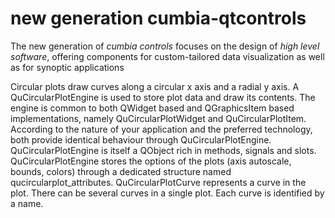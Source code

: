 # new generation cumbia-qtcontrols

The new generation of *cumbia controls* focuses on the design of *high level software*, offering 
components for custom-tailored data visualization as well as for synoptic applications



Circular plots draw curves along a circular x axis and a radial y axis.
A QuCircularPlotEngine is used to store plot data and draw its contents.
The engine is common to both QWidget based and QGraphicsItem based implementations, namely
QuCircularPlotWidget and QuCircularPlotItem.
According to the nature of your application and the preferred technology, both provide
identical behaviour through QuCircularPlotEngine.
QuCircularPlotEngine is itself a QObject rich in methods, signals and slots.
QuCircularPlotEngine stores the options of the plots (axis autoscale, bounds, colors)
through a dedicated structure named qucircularplot_attributes.
QuCircularPlotCurve represents a curve in the plot. There can be several curves in a single
plot. Each curve is identified by a name.
